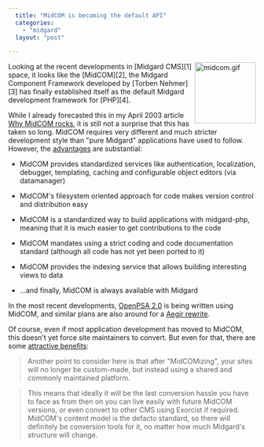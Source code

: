 ```yaml
---
  title: "MidCOM is becoming the default API"
  categories: 
    - "midgard"
  layout: "post"

---
```

<img src="https://d2vqpl3tx84ay5.cloudfront.net/midcom.gif" style="float: right; height: 124px; width: 124px; border: none;" alt="midcom.gif" />
Looking at the recent developments in [Midgard CMS][1] space, it looks like the [MidCOM][2], the Midgard Component Framework developed by [Torben Nehmer][3] has finally established itself as the default Midgard development framework for [PHP][4].

While I already forecasted this in my April 2003 article [Why MidCOM rocks][5], it is still not a surprise that this has taken so long. MidCOM requires very different and much stricter development style than "pure Midgard" applications have used to follow. However, the [advantages][6] are substantial:

* MidCOM provides standardized services like authentication, localization, debugger, templating, caching and configurable object editors (via datamanager)

* MidCOM's filesystem oriented approach for code makes version control and distribution easy

* MidCOM is a standardized way to build applications with midgard-php, meaning that it is much easier to get contributions to the code

* MidCOM mandates using a strict coding and code documentation standard (although all code has not yet been ported to it)

* MidCOM provides the indexing service that allows building interesting views to data

* ...and finally, MidCOM is always available with Midgard

In the most recent developments, [OpenPSA 2.0][8] is being written using MidCOM, and similar plans are also around for a [Aegir rewrite][9].

Of course, even if most application development has moved to MidCOM, this doesn't yet force site maintainers to convert. But even for that, there are some [attractive benefits][10]:

> Another point to consider here is that after "MidCOMizing", your
sites will no longer be custom-made, but instead using a shared
and commonly maintained platform.

> This means that ideally it will be the last conversion hassle you have
to face as from then on you can live easily with future MidCOM versions,
or even convert to other CMS using Exorcist if required. MidCOM's
content model is the defacto standard, so there will definitely
be conversion tools for it, no matter how much Midgard's structure
will change.

[1]: http://www.midgard-project.org/
[2]: http://www.midgard-project.org/midcom-permalink-85e86ba5433b5566da29fe9b32e2a425
[3]: http://www.nathan-syntronics.de/midcom-permalink-221788aaf0c0afded60678f24b00864e
[4]: http://www.php.net/
[5]: http://www.midgard-project.org/midcom-permalink-2caa60bb5a3340767578b0f8128f59c6
[6]: http://comments.gmane.org/gmane.comp.web.midgard.devel/5429
[7]: http://people.best-off.org/~dsr/cubelog/
[8]: http://www.openpsa.org/development/version_20/
[9]: http://comments.gmane.org/gmane.comp.web.midgard.user/7264
[10]: http://permalink.gmane.org/gmane.comp.web.midgard.user/7325
